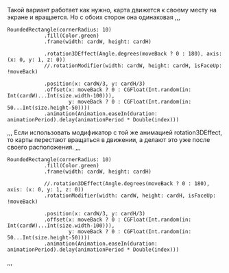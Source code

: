 Такой вариант работает как нужно, карта движется к своему месту на экране и вращается. Но с обоих сторон она одинаковая
,,,

    RoundedRectangle(cornerRadius: 10)  
                .fill(Color.green)
                .frame(width: cardW, height: cardH)
                
                .rotation3DEffect(Angle.degrees(moveBack ? 0 : 180), axis: (x: 0, y: 1, z: 0))
                //.rotationModifier(width: cardW, height: cardH, isFaceUp: !moveBack)
                
                .position(x: cardW/3, y: cardH/3)
                .offset(x: moveBack ? 0 : CGFloat(Int.random(in: Int(cardW)...Int(size.width-100))),
                        y: moveBack ? 0 : CGFloat(Int.random(in: 50...Int(size.height-50))))
                .animation(Animation.easeIn(duration: animationPeriod).delay(animationPeriod * Double(index)))
,,,
Если использовать модификатор с той же анимацией rotation3DEffect, то карты перестают вращаться в движении, а делают это уже после своего расположения. 
,,,

    RoundedRectangle(cornerRadius: 10)  
                .fill(Color.green)
                .frame(width: cardW, height: cardH)
                
                //.rotation3DEffect(Angle.degrees(moveBack ? 0 : 180), axis: (x: 0, y: 1, z: 0))
                .rotationModifier(width: cardW, height: cardH, isFaceUp: !moveBack)
                
                .position(x: cardW/3, y: cardH/3)
                .offset(x: moveBack ? 0 : CGFloat(Int.random(in: Int(cardW)...Int(size.width-100))),
                        y: moveBack ? 0 : CGFloat(Int.random(in: 50...Int(size.height-50))))
                .animation(Animation.easeIn(duration: animationPeriod).delay(animationPeriod * Double(index)))
,,,
